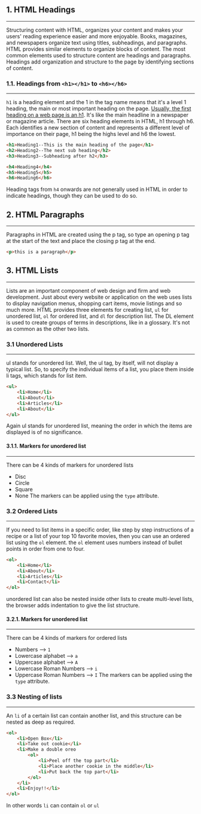 ## 1. HTML Headings
---
Structuring content with HTML, organizes your content and makes your users' reading experience easier and more enjoyable. Books, magazines, and newspapers organize text using titles, subheadings, and paragraphs. HTML provides similar elements to organize blocks of content. The most common elements used to structure content are headings and paragraphs. Headings add organization and structure to the page by identifying sections of content.

### 1.1. Headings from `<h1></h1>` to `<h6></h6>`
---
`h1` is a heading element and the 1 in the tag name means that it's a level 1 heading, the main or most important heading on the page. <u>Usually, the first heading on a web page is an h1</u>. It's like the main headline in a newspaper or magazine article. There are six heading elements in HTML, h1 through h6. Each identifies a new section of content and represents a different level of importance on their page, h1 being the highs level and h6 the lowest.

```html
<h1>Heading1--This is the main heading of the page</h1>
<h2>Heading2--The next sub heading</h2>
<h3>Heading3--Subheading after h2</h3>

<h4>Heading4</h4>
<h5>Heading5</h5>
<h6>Heading6</h6>
```

Heading tags from `h4` onwards are not generally used in HTML in order to indicate headings, though they can be used to do so.

## 2. HTML Paragraphs
---
Paragraphs in HTML are created using the p tag, so type an opening p tag at the start of the text and place the closing p tag at the end.

```html
<p>this is a paragraph</p>
```

## 3. HTML Lists
---
Lists are an important component of web design and firm and web development. Just about every website or application on the web uses lists to display navigation menus, shopping cart items, movie listings and so much more. HTML provides three elements for creating list, `ul` for unordered list, `ol` for ordered list, and `dl` for description list. The DL element is used to create groups of terms in descriptions, like in a glossary. It's not as common as the other two lists.

### 3.1 Unordered Lists
---
ul stands for unordered list. Well, the ul tag, by itself, will not display a typical list. So, to specify the individual items of a list, you place them inside li tags, which stands for list item.

```html
<ul>
	<li>Home</li>
	<li>About</li>
	<li>Articles</li>
	<li>About</li>
</ul>
```

Again ul stands for unordered list, meaning the order in which the items are displayed is of no significance.

#### 3.1.1. Markers for unordered list
---
There can be 4 kinds of markers for unordered lists
- Disc
- Circle
- Square
- None
The markers can be applied using the `type` attribute.

### 3.2 Ordered Lists
---
If you need to list items in a specific order, like step by step instructions of a recipe or a list of your top 10 favorite movies, then you can use an ordered list using the `ol` element. the `ol` element uses numbers instead of bullet points in order from one to four.

```html
<ol>
	<li>Home</li>
	<li>About</li>
	<li>Articles</li>
	<li>Contact</li>
</ol>
```

unordered list can also be nested inside other lists to create multi-level lists, the browser adds indentation to give the list structure.

#### 3.2.1. Markers for unordered list
---
There can be 4 kinds of markers for ordered lists
- Numbers --> `1`
- Lowercase alphabet --> `a`
- Uppercase alphabet --> `A`
- Lowercase Roman Numbers --> `i`
- Uppercase Roman Numbers --> `I`
The markers can be applied using the `type` attribute.

### 3.3 Nesting of lists
---
An `li` of a certain list can contain another list, and this structure can be nested as deep as required.

```html
<ol>
	<li>Open Box</li>
	<li>Take out cookie</li>
	<li>Make a double oreo
		<ol>
			<li>Peel off the top part</li>
			<li>Place another cookie in the middle</li>
			<li>Put back the top part</li>
		</ol>
	</li>
	<li>Enjoy!!</li>
</ol>
```

In other words `li` can contain `ol` or `ul`